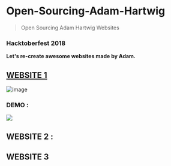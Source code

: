 # Open-Sourcing-Adam-Hartwig
> Open Sourcing Adam Hartwig Websites

### Hacktoberfest 2018

**Let's re-create awesome websites made by Adam.**

## [WEBSITE 1](http://www.adamhartwig.co.uk/)

![image](https://user-images.githubusercontent.com/5800726/46262842-cc301d80-c524-11e8-896a-b53c94f3339d.png)

### DEMO : 

![](https://media.giphy.com/media/57Uyah4xlikV152exA/giphy.gif)

## WEBSITE 2 : 


## WEBSITE 3

